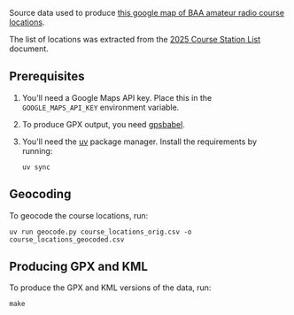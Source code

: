 Source data used to produce [this google map of BAA amateur radio course locations][map].

The list of locations was extracted from the [2025 Course Station List] document.

[map]: https://www.google.com/maps/d/u/0/edit?mid=1Ljv1p6dRHARUxZPiSQDZWUojn-v0lwo&usp=sharing
[2025 course station list]: https://drive.google.com/file/d/1Ozprj3KAfSksGb4U0FuE_94XGygfFqJN/view?usp=sharing

## Prerequisites

1. You'll need a Google Maps API key. Place this in the `GOOGLE_MAPS_API_KEY` environment variable.

1. To produce GPX output, you need [gpsbabel].

1. You'll need the [uv] package manager. Install the requirements by running:

    ```
    uv sync
    ```

[uv]: https://github.com/astral-sh/uv
[gpsbabel]: https://www.gpsbabel.org

## Geocoding

To geocode the course locations, run:

```
uv run geocode.py course_locations_orig.csv -o course_locations_geocoded.csv
```

## Producing GPX and KML

To produce the GPX and KML versions of the data, run:

```
make
```
